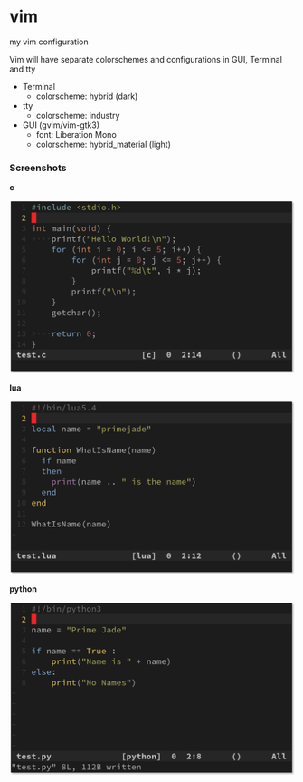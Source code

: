 # vim
my vim configuration

Vim will have separate colorschemes and configurations
in GUI, Terminal and tty

- Terminal
    - colorscheme: hybrid (dark)
- tty
    - colorscheme: industry
- GUI (gvim/vim-gtk3)
    - font: Liberation Mono
    - colorscheme: hybrid_material (light)

### Screenshots

**c**

![vim-c](shots/vim-c.png)


**lua**

![vim-lua](shots/vim-lua.png)

**python**

![vim-python](shots/vim-python.png)
